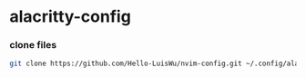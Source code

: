 # alacritty-config

### clone files

```sh
git clone https://github.com/Hello-LuisWu/nvim-config.git ~/.config/alacritty
```
